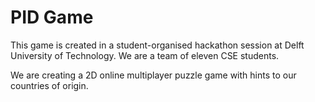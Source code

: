 <!-- vi: tw=80
  -->

# PID Game

This game is created in a student-organised hackathon session at Delft
University of Technology. We are a team of eleven CSE students.

We are creating a 2D online multiplayer puzzle game with hints to our countries
of origin.
